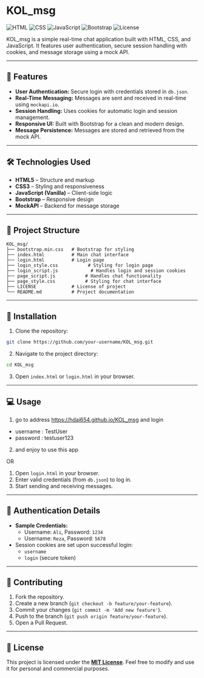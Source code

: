 # KOL_msg
![HTML](https://img.shields.io/badge/HTML-5-red)
![CSS](https://img.shields.io/badge/CSS-3-blue)
![JavaScript](https://img.shields.io/badge/JavaScript-ES6-yellow)
![Bootstrap](https://img.shields.io/badge/Bootstrap-4.x-purple)
![License](https://img.shields.io/badge/License-MIT-green)

KOL_msg is a simple real-time chat application built with HTML, CSS, and JavaScript. It features user authentication, secure session handling with cookies, and message storage using a mock API.

---

## 🚀 Features
- **User Authentication:** Secure login with credentials stored in `db.json`.
- **Real-Time Messaging:** Messages are sent and received in real-time using `mockapi.io`.
- **Session Handling:** Uses cookies for automatic login and session management.
- **Responsive UI:** Built with Bootstrap for a clean and modern design.
- **Message Persistence:** Messages are stored and retrieved from the mock API.

---

## 🛠️ Technologies Used
- **HTML5** – Structure and markup  
- **CSS3** – Styling and responsiveness  
- **JavaScript (Vanilla)** – Client-side logic  
- **Bootstrap** – Responsive design  
- **MockAPI** – Backend for message storage  

---

## 📂 Project Structure
```plaintext
KOL_msg/
├── bootstrap.min.css   # Bootstrap for styling
├── index.html          # Main chat interface
├── login.html          # Login page
├── login_style.css           # Styling for login page
├── login_script.js            # Handles login and session cookies
├── page_script.js           # Handles chat functionality
├── page_style.css           # Styling for chat interface
├── LICENSE             # License of project
└── README.md           # Project documentation
```

---

## 🚦 Installation
1. Clone the repository:
```bash
git clone https://github.com/your-username/KOL_msg.git
```
2. Navigate to the project directory:
```bash
cd KOL_msg
```
3. Open `index.html` or `login.html` in your browser.

---

## 💻 Usage
1. go to address   https://hdai654.github.io/KOL_msg   and login 
- username : TestUser
- password : testuser123
2. and enjoy to use this app

OR

1. Open `login.html` in your browser.  
2. Enter valid credentials (from `db.json`) to log in.  
3. Start sending and receiving messages.  

---

## 🔐 Authentication Details
- **Sample Credentials:**
  - Username: `Ali`, Password: `1234`
  - Username: `Reza`, Password: `5678`
- Session cookies are set upon successful login:
  - `username`
  - `login` (secure token)


---

## 🌟 Contributing
1. Fork the repository.  
2. Create a new branch (`git checkout -b feature/your-feature`).  
3. Commit your changes (`git commit -m 'Add new feature'`).  
4. Push to the branch (`git push origin feature/your-feature`).  
5. Open a Pull Request.  

---

## 📄 License
This project is licensed under the [**MIT License**](LICENSE). Feel free to modify and use it for personal and commercial purposes.

